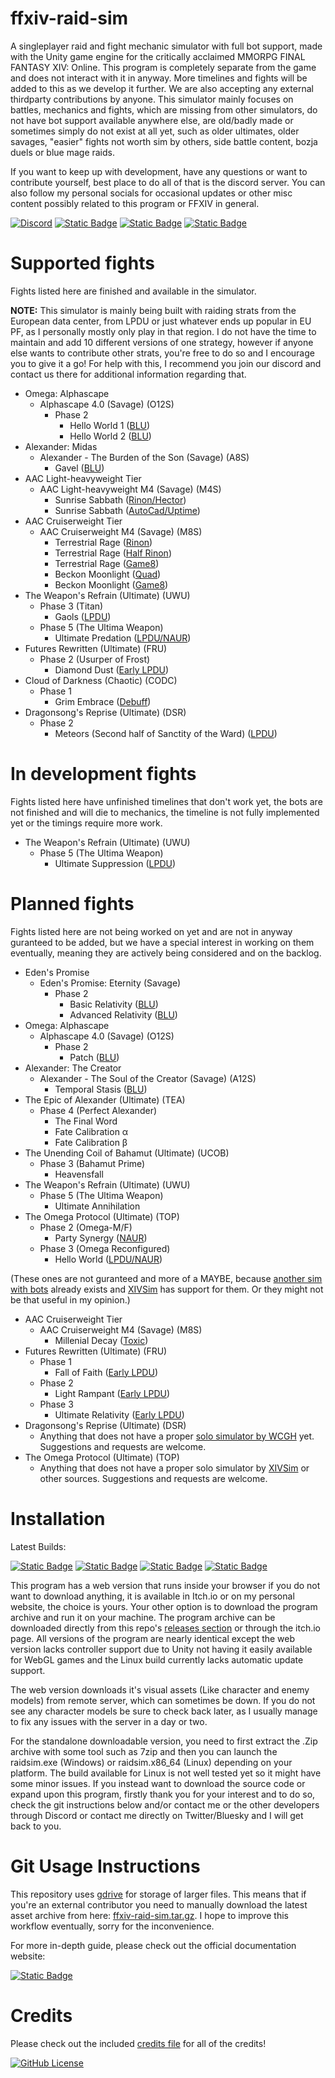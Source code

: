# ffxiv-raid-sim

A singleplayer raid and fight mechanic simulator with full bot support, made with the Unity game engine for the critically acclaimed MMORPG FINAL FANTASY XIV: Online. This program is completely separate from the game and does not interact with it in anyway. More timelines and fights will be added to this as we develop it further. We are also accepting any external thirdparty contributions by anyone. This simulator mainly focuses on battles, mechanics and fights, which are missing from other simulators, do not have bot support available anywhere else, are old/badly made or sometimes simply do not exist at all yet, such as older ultimates, older savages, "easier" fights not worth sim by others, side battle content, bozja duels or blue mage raids.

If you want to keep up with development, have any questions or want to contribute yourself, best place to do all of that is the discord server. You can also follow my personal socials for occasional updates or other misc content possibly related to this program or FFXIV in general.

[![Discord](https://img.shields.io/discord/1387796604232269965?color=5865F2&label=discord&logo=discord&logoColor=white)](https://discord.gg/wepQtPfC6D)
[![Static Badge](https://img.shields.io/badge/twitter-follow-black?logo=x&logoColor=white)](https://twitter.com/susyy_bakaa)
[![Static Badge](https://img.shields.io/badge/bluesky-follow-blue?logo=bluesky&logoColor=white)](https://bsky.app/profile/susybaka.dev)
[![Static Badge](https://img.shields.io/badge/youtube-subscribe-red?logo=youtube&logoColor=white)](https://www.youtube.com/@no00ob)

# Supported fights

Fights listed here are finished and available in the simulator.

<b>NOTE:</b> This simulator is mainly being built with raiding strats from the European data center, from LPDU or just whatever ends up popular in EU PF, as I personally mostly only play in that region. I do not have the time to maintain and add 10 different versions of one strategy, however if anyone else wants to contribute other strats, you're free to do so and I encourage you to give it a go! For help with this, I recommend you join our discord and contact us there for additional information regarding that.

- Omega: Alphascape
	- Alphascape 4.0 (Savage) (O12S)
		- Phase 2
			- Hello World 1 ([BLU](https://www.icy-veins.com/ffxiv/blue-mage-omega-raid-guide))
			- Hello World 2 ([BLU](https://www.icy-veins.com/ffxiv/blue-mage-omega-raid-guide))
- Alexander: Midas
	- Alexander - The Burden of the Son (Savage) (A8S)
		- Gavel ([BLU](https://www.icy-veins.com/ffxiv/blue-mage-brute-justice-raid-guide))
- AAC Light-heavyweight Tier
	- AAC Light-heavyweight M4 (Savage) (M4S)
		- Sunrise Sabbath ([Rinon/Hector](https://www.youtube.com/watch?v=1lrk5FbNIPc))
		- Sunrise Sabbath ([AutoCad/Uptime](https://raidplan.io/plan/OnQXobwatopL1G8u))
- AAC Cruiserweight Tier
	- AAC Cruiserweight M4 (Savage) (M8S)
		- Terrestrial Rage ([Rinon](https://wtfdig.info/72/m8s#84ddog))
		- Terrestrial Rage ([Half Rinon](https://wtfdig.info/72/m8s#84ddog::halfr:::::))
		- Terrestrial Rage ([Game8](https://game8.jp/ff14/681843))
		- Beckon Moonlight ([Quad](https://raidplan.io/plan/WFsLBku1C9Iyxneu))
		- Beckon Moonlight ([Game8](https://game8.jp/ff14/681843))
- The Weapon's Refrain (Ultimate) (UWU)
	- Phase 3 (Titan)
		- Gaols ([LPDU](https://www.youtube.com/watch?v=PwEVH50b-rg))
	- Phase 5 (The Ultima Weapon)
		- Ultimate Predation ([LPDU/NAUR](https://ff14.toolboxgaming.space/?id=222999692467471&preview=1))
- Futures Rewritten (Ultimate) (FRU)
	- Phase 2 (Usurper of Frost)
		- Diamond Dust ([Early LPDU](https://raidplan.io/plan/NzZWtqr5SbDehlgb))
- Cloud of Darkness (Chaotic) (CODC)
	- Phase 1
		- Grim Embrace ([Debuff](https://raidplan.io/plan/NyvLFhk2tDTGzE43))
- Dragonsong's Reprise (Ultimate) (DSR)
	- Phase 2
		- Meteors (Second half of Sanctity of the Ward) ([LPDU](https://ff14.toolboxgaming.space/?id=454690614288171&preview=1#20))

# In development fights

Fights listed here have unfinished timelines that don't work yet, the bots are not finished and will die to mechanics, the timeline is not fully implemented yet or the timings require more work.

- The Weapon's Refrain (Ultimate) (UWU)
	- Phase 5 (The Ultima Weapon)
		- Ultimate Suppression ([LPDU](https://www.youtube.com/watch?v=PwEVH50b-rg))

# Planned fights

Fights listed here are not being worked on yet and are not in anyway guranteed to be added, but we have a special interest in working on them eventually, meaning they are actively being considered and on the backlog.

- Eden's Promise
	- Eden's Promise: Eternity (Savage)
		- Phase 2
			- Basic Relativity ([BLU](https://raidplan.io/plan/pAyRt1XQ3_9CyWLQ))
			- Advanced Relativity ([BLU](https://raidplan.io/plan/M1vkew11UuLlSvcn))
- Omega: Alphascape
	- Alphascape 4.0 (Savage) (O12S)
		- Phase 2
			- Patch ([BLU](https://www.icy-veins.com/ffxiv/blue-mage-omega-raid-guide))
- Alexander: The Creator
	- Alexander - The Soul of the Creator (Savage) (A12S)
		- Temporal Stasis ([BLU](https://www.icy-veins.com/ffxiv/blue-mage-alexander-prime-raid-guide))
- The Epic of Alexander (Ultimate) (TEA)
	- Phase 4 (Perfect Alexander)
		- The Final Word
		- Fate Calibration α
		- Fate Calibration β
- The Unending Coil of Bahamut (Ultimate) (UCOB)
	- Phase 3 (Bahamut Prime)
		- Heavensfall
- The Weapon's Refrain (Ultimate) (UWU)
	- Phase 5 (The Ultima Weapon)
		- Ultimate Annihilation
- The Omega Protocol (Ultimate) (TOP)
	- Phase 2 (Omega-M/F)
		- Party Synergy ([NAUR](https://ff14.toolboxgaming.space/?id=932997905798471&preview=1#3))
	- Phase 3 (Omega Reconfigured)
		- Hello World ([LPDU/NAUR](https://ff14.toolboxgaming.space/?id=702399575985961&preview=1))

(These ones are not guranteed and more of a MAYBE, because [another sim with bots](https://github.com/WCGH/FRU-Sim) already exists and [XIVSim](https://www.xivsim.com/game/) has support for them. Or they might not be that useful in my opinion.)

- AAC Cruiserweight Tier
	- AAC Cruiserweight M4 (Savage) (M8S)
		- Millenial Decay ([Toxic](https://raidplan.io/plan/0YycPJM_3KLD6L1H))
- Futures Rewritten (Ultimate) (FRU)
	- Phase 1
		- Fall of Faith ([Early LPDU](https://raidplan.io/plan/V0swEBYmpTP22HnK))
	- Phase 2
		- Light Rampant ([Early LPDU](https://raidplan.io/plan/FG4cE9SQY4h5ryOT))
	- Phase 3
		- Ultimate Relativity ([Early LPDU](https://docs.google.com/presentation/d/1gvAR5l6ZaKIR1DAgs9N-5mgNY28ii_jLZJDQvTk1iMU))
- Dragonsong's Reprise (Ultimate) (DSR)
	- Anything that does not have a proper [solo simulator by WCGH](https://github.com/WCGH/Dragonsong-Sim) yet. Suggestions and requests are welcome.
- The Omega Protocol (Ultimate) (TOP)
	- Anything that does not have a proper solo simulator by [XIVSim](https://www.xivsim.com/game/) or other sources. Suggestions and requests are welcome.

# Installation

Latest Builds: 

[![Static Badge](https://img.shields.io/badge/windows_x64-download-green)](https://github.com/susy-bakaa/ffxiv-raid-sim/releases/download/v.0.6.2/raidsim_v.0.6.2_win64.zip)
[![Static Badge](https://img.shields.io/badge/linux_x64-download-blue?logo=linux&logoColor=white)](https://github.com/susy-bakaa/ffxiv-raid-sim/releases/download/v.0.6.2/raidsim_v.0.6.2_linux64.zip)
[![Static Badge](https://img.shields.io/badge/browser-open-yellow?logo=webgl&logoColor=white)](https://susybaka.dev/unityweb/raidsim/index.html)
[![Static Badge](https://img.shields.io/badge/itch.io-open-red?logo=itchdotio&logoColor=white)](https://susybakaaa.itch.io/raidsim)

This program has a web version that runs inside your browser if you do not want to download anything, it is available in Itch.io or on my personal website, the choice is yours. Your other option is to download the program archive and run it on your machine. The program archive can be downloaded directly from this repo's [releases section](https://github.com/susy-bakaa/ffxiv-raid-sim/releases) or through the itch.io page. All versions of the program are nearly identical except the web version lacks controller support due to Unity not having it easily available for WebGL games and the Linux build currently lacks automatic update support. 

The web version downloads it's visual assets (Like character and enemy models) from remote server, which can sometimes be down. If you do not see any character models be sure to check back later, as I usually manage to fix any issues with the server in a day or two.

For the standalone downloadable version, you need to first extract the .Zip archive with some tool such as 7zip and then you can launch the raidsim.exe (Windows) or raidsim.x86_64 (Linux) depending on your platform. The build available for Linux is not well tested yet so it might have some minor issues. If you instead want to download the source code or expand upon this program, firstly thank you for your interest and to do so, check the git instructions below and/or contact me or the other developers through Discord or contact me directly on Twitter/Bluesky and I will get back to you.

# Git Usage Instructions

This repository uses [gdrive](https://github.com/prasmussen/gdrive) for storage of larger files. This means that if you're an external contributor you need to manually download the latest asset archive from here: [ffxiv-raid-sim.tar.gz](https://drive.google.com/file/d/1ybYaJ8LGnHwY5jeCv1Zr6B5fT7FHL51i/view?usp=drive_link). I hope to improve this workflow eventually, sorry for the inconvenience.

For more in-depth guide, please check out the official documentation website:

[![Static Badge](https://img.shields.io/badge/raidsim-documentation-blue?logo=materialformkdocs&logoColor=white)](https://docs.susybaka.dev/raidsim/)

# Credits

Please check out the included [credits file](https://github.com/susy-bakaa/ffxiv-raid-sim/blob/main/credits.md) for all of the credits!

[![GitHub License](https://img.shields.io/github/license/susy-bakaa/ffxiv-raid-sim)](https://github.com/susy-bakaa/ffxiv-raid-sim/blob/main/LICENSE)
